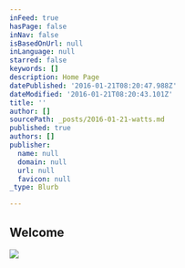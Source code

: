 ```yaml
---
inFeed: true
hasPage: false
inNav: false
isBasedOnUrl: null
inLanguage: null
starred: false
keywords: []
description: Home Page
datePublished: '2016-01-21T08:20:47.988Z'
dateModified: '2016-01-21T08:20:43.101Z'
title: ''
author: []
sourcePath: _posts/2016-01-21-watts.md
published: true
authors: []
publisher:
  name: null
  domain: null
  url: null
  favicon: null
_type: Blurb

---
```

## Welcome
![](https://the-grid-user-content.s3-us-west-2.amazonaws.com/e1151f4b-3edf-4be3-9eee-92a9b39262a5.jpg)

#